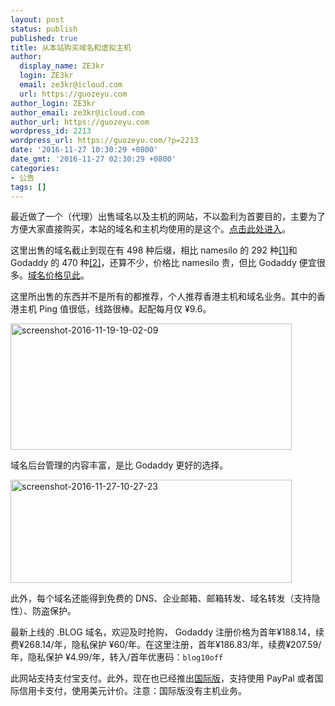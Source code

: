 ```yaml
---
layout: post
status: publish
published: true
title: 从本站购买域名和虚拟主机
author:
  display_name: ZE3kr
  login: ZE3kr
  email: ze3kr@icloud.com
  url: https://guozeyu.com
author_login: ZE3kr
author_email: ze3kr@icloud.com
author_url: https://guozeyu.com
wordpress_id: 2213
wordpress_url: https://guozeyu.com/?p=2213
date: '2016-11-27 10:30:29 +0800'
date_gmt: '2016-11-27 02:30:29 +0800'
categories:
- 公告
tags: []
---
```

<p>最近做了一个（代理）出售域名以及主机的网站，不以盈利为首要目的，主要为了方便大家直接购买，本站的域名和主机均使用的是这个。<a href="https://domain.tloxygen.com" target="_blank">点击此处进入</a>。</p>
<p>这里出售的域名截止到现在有 498 种后缀，相比 namesilo 的 292 种<a href="https://www.namesilo.com/pricing.php" target="_blank" rel="nofollow">[1]</a>和 Godaddy 的 470 种<a href="https://sg.godaddy.com/zh/domains/discount-domains.aspx" target="_blank" rel="nofollow">[2]</a>，还算不少，价格比 namesilo 贵，但比 Godaddy 便宜很多。<a href="https://domain.tloxygen.com/domain-registration/domain-registration-price.php" target="_blank" rel="nofollow">域名价格见此</a>。</p>
<p><!--more--></p>
<p>这里所出售的东西并不是所有的都推荐，个人推荐香港主机和域名业务。其中的香港主机 Ping 值很低，线路很棒。起配每月仅 ¥9.6。</p>
<p><a href="https://cdn.landcement.com/sites/2/20161119190404/Screenshot-2016-11-19-19.02.09.png"><img class="wp-image-2202 size-medium aligncenter" src="https://cdn.landcement.com/sites/2/20161119190404/Screenshot-2016-11-19-19.02.09-450x202.png" alt="screenshot-2016-11-19-19-02-09" width="450" height="202" /></a></p>
<p>域名后台管理的内容丰富，是比 Godaddy 更好的选择。</p>
<p><img class="aligncenter size-medium wp-image-2214" src="https://cdn.landcement.com/sites/2/20161127102804/Screenshot-2016-11-27-10.27.23-450x165.png" alt="screenshot-2016-11-27-10-27-23" width="450" height="165" /></p>
<p>此外，每个域名还能得到免费的 DNS、企业邮箱、邮箱转发、域名转发（支持隐性）、防盗保护。</p>
<p>最新上线的 .BLOG 域名，欢迎及时抢购， Godaddy 注册价格为首年¥188.14，续费¥268.14/年，隐私保护 ¥60/年。在这里注册，首年¥186.83/年，续费¥207.59/年，隐私保护 ¥4.99/年，转入/首年优惠码：<code>blog10off</code></p>
<p>此网站支持支付宝支付。此外，现在也已经推出<a href="https://domain.tlo.xyz" target="_blank">国际版</a>，支持使用 PayPal 或者国际信用卡支付，使用美元计价。注意：国际版没有主机业务。</p>
